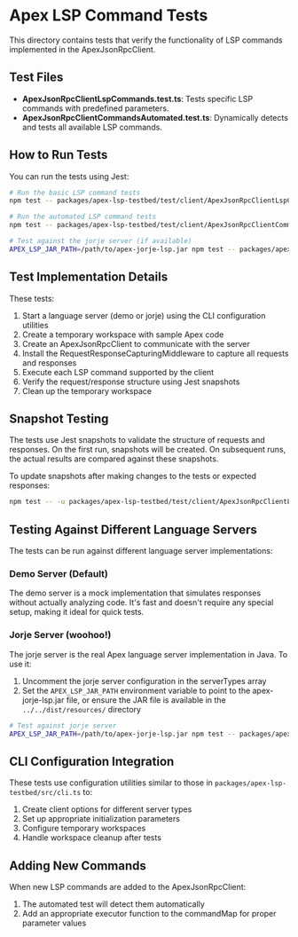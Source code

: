 # Apex LSP Command Tests

This directory contains tests that verify the functionality of LSP commands implemented in the ApexJsonRpcClient.

## Test Files

- **ApexJsonRpcClientLspCommands.test.ts**: Tests specific LSP commands with predefined parameters.
- **ApexJsonRpcClientCommandsAutomated.test.ts**: Dynamically detects and tests all available LSP commands.

## How to Run Tests

You can run the tests using Jest:

```bash
# Run the basic LSP command tests
npm test -- packages/apex-lsp-testbed/test/client/ApexJsonRpcClientLspCommands.test.ts

# Run the automated LSP command tests
npm test -- packages/apex-lsp-testbed/test/client/ApexJsonRpcClientCommandsAutomated.test.ts

# Test against the jorje server (if available)
APEX_LSP_JAR_PATH=/path/to/apex-jorje-lsp.jar npm test -- packages/apex-lsp-testbed/test/client/ApexJsonRpcClientCommandsAutomated.test.ts
```

## Test Implementation Details

These tests:

1. Start a language server (demo or jorje) using the CLI configuration utilities
2. Create a temporary workspace with sample Apex code
3. Create an ApexJsonRpcClient to communicate with the server
4. Install the RequestResponseCapturingMiddleware to capture all requests and responses
5. Execute each LSP command supported by the client
6. Verify the request/response structure using Jest snapshots
7. Clean up the temporary workspace

## Snapshot Testing

The tests use Jest snapshots to validate the structure of requests and responses. On the first run, 
snapshots will be created. On subsequent runs, the actual results are compared against these snapshots.

To update snapshots after making changes to the tests or expected responses:

```bash
npm test -- -u packages/apex-lsp-testbed/test/client/ApexJsonRpcClientLspCommands.test.ts
```

## Testing Against Different Language Servers

The tests can be run against different language server implementations:

### Demo Server (Default)

The demo server is a mock implementation that simulates responses without actually analyzing code.
It's fast and doesn't require any special setup, making it ideal for quick tests.

### Jorje Server (woohoo!)

The jorje server is the real Apex language server implementation in Java. To use it:

1. Uncomment the jorje server configuration in the serverTypes array
2. Set the `APEX_LSP_JAR_PATH` environment variable to point to the apex-jorje-lsp.jar file, or 
   ensure the JAR file is available in the `../../dist/resources/` directory

```bash
# Test against jorje server
APEX_LSP_JAR_PATH=/path/to/apex-jorje-lsp.jar npm test -- packages/apex-lsp-testbed/test/client/ApexJsonRpcClientCommandsAutomated.test.ts
```

## CLI Configuration Integration

These tests use configuration utilities similar to those in `packages/apex-lsp-testbed/src/cli.ts` to:

1. Create client options for different server types
2. Set up appropriate initialization parameters
3. Configure temporary workspaces
4. Handle workspace cleanup after tests

## Adding New Commands

When new LSP commands are added to the ApexJsonRpcClient:

1. The automated test will detect them automatically
2. Add an appropriate executor function to the commandMap for proper parameter values 